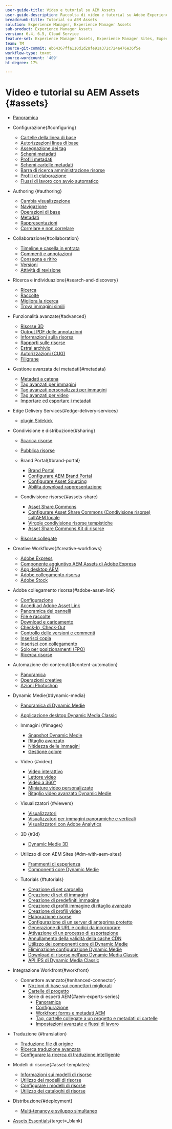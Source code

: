 ```yaml
---
user-guide-title: Video e tutorial su AEM Assets
user-guide-description: Raccolta di video e tutorial su Adobe Experience Manager Assets.
breadcrumb-title: Tutorial su AEM Assets
solution: Experience Manager, Experience Manager Assets
sub-product: Experience Manager Assets
version: 6.4, 6.5, Cloud Service
feature-set: Experience Manager Assets, Experience Manager Sites, Experience Manager
team: TM
source-git-commit: eb64367ffa110d1d28fe91a372c724a476e36f5e
workflow-type: tm+mt
source-wordcount: '409'
ht-degree: 17%

---
```



# Video e tutorial su AEM Assets {#assets}

+ [Panoramica](overview.md)

+ Configurazione{#configuring}
   + [Cartelle della linea di base](configuring/baseline-folders.md)
   + [Autorizzazioni linea di base](configuring/baseline-permissions.md)
   + [Assegnazione dei tag](configuring/tagging.md)
   + [Schemi metadati](configuring/metadata-schemas.md)
   + [Profili metadati](configuring/metadata-profiles.md)
   + [Schemi cartelle metadati](configuring/metadata-folder-schemas.md)
   + [Barra di ricerca amministrazione risorse](configuring/assets-admin-search-rail.md)
   + [Profili di elaborazione](configuring/processing-profiles.md)
   + [Flussi di lavoro con avvio automatico](configuring/auto-start-workflows.md)

+ Authoring {#authoring}
   + [Cambia visualizzazione](./authoring/switch-views.md)
   + [Navigazione](./authoring/navigation.md)
   + [Operazioni di base](./authoring/basic-operations.md)
   + [Metadati](./authoring/metadata.md)
   + [Rappresentazioni](./authoring/renditions.md)
   + [Correlare e non correlare](./authoring/relate-unrelate.md)

+ Collaborazione{#collaboration}
   + [Timeline e casella in entrata](./collaboration/timeline-and-inbox.md)
   + [Commenti e annotazioni](./collaboration/comments-and-annotations.md)
   + [Consegna e ritiro](./collaboration/check-in-and-check-out.md)
   + [Versioni](./collaboration/versions.md)
   + [Attività di revisione](./collaboration/review-task.md)

+ Ricerca e individuazione{#search-and-discovery}
   + [Ricerca](./search-and-discovery/search.md)
   + [Raccolte](./search-and-discovery/collections.md)
   + [Migliora la ricerca](./search-and-discovery/search-boost.md)
   + [Trova immagini simili](./search-and-discovery/find-similar-images.md)

+ Funzionalità avanzate{#advanced}
   + [Risorse 3D](./advanced/3d-assets.md)
   + [Output PDF delle annotazioni](./advanced/customizing-annotations-pdf-output.md)
   + [Informazioni sulla risorsa](./advanced/asset-insights-launch-tutorial.md)
   + [Rapporti sulle risorse](./advanced/asset-reports.md)
   + [Estrai archivio](./advanced/extract-archive.md)
   + [Autorizzazioni (CUG)](./advanced/closed-user-groups.md)
   + [Filigrane](./advanced/watermarks.md)

+ Gestione avanzata dei metadati{#metadata}
   + [Metadati a catena](metadata/cascade-metadata-feature-video-use.md)
   + [Tag avanzati per immagini](metadata/image-smart-tags.md)
   + [Tag avanzati personalizzati per immagini](metadata/custom-smart-tags.md)
   + [Tag avanzati per video](metadata/video-smart-tags.md)
   + [Importare ed esportare i metadati](metadata/metadata-import-export.md)

+ Edge Delivery Services{#edge-delivery-services}
   + [plugin Sidekick](./edge-delivery-services/sidekick-plugin.md)

+ Condivisione e distribuzione{#sharing}
   + [Scarica risorse](./sharing/download.md)
   + [Pubblica risorse](./sharing/publish.md)

   + Brand Portal{#brand-portal}
      + [Brand Portal](./sharing/brand-portal.md)
      + [Configurare AEM Brand Portal](brand-portal/configure.md)
      + [Configurare Asset Sourcing](brand-portal/configure-asset-sourcing.md)
      + [Abilita download rappresentazione](brand-portal/enable-renditions-download.md)

   + Condivisione risorse{#assets-share}
      + [Asset Share Commons](./sharing/asset-share-commons-user-experience-feature-video-understand.md)
      + [Configurare Asset Share Commons (Condivisione risorse) sull’AEM locale](./sharing/asset-share-commons-technical-video-setup.md)
      + [Virgole condivisione risorse tempistiche](./sharing/asset-share-commons-feature-video-theming.md)
      + [Asset Share Commons Kit di risorse](./sharing/asset-share/asset-share-commons-asset-kits.md)
   + [Risorse collegate](./sharing/connected-assets.md)

+ Creative Workflows{#creative-workflows}
   + [Adobe Express](./creative-workflows/adobe-express.md)
   + [Componente aggiuntivo AEM Assets di Adobe Express](./creative-workflows/adobe-express-aem-assets-add-on.md)
   + [App desktop AEM](./creative-workflows/aem-desktop-app.md)
   + [Adobe collegamento risorsa](./creative-workflows/adobe-asset-link.md)
   + [Adobe Stock](./creative-workflows/adobe-stock.md)

+ Adobe collegamento risorsa{#adobe-asset-link}
   + [Configurazione](./adobe-asset-link/setup.md)
   + [Accedi ad Adobe Asset Link](./adobe-asset-link/launch-adobe-asset-link.md)
   + [Panoramica dei pannelli](./adobe-asset-link/panel-overview.md)
   + [File e raccolte](./adobe-asset-link/files-and-collections.md)
   + [Download e caricamento](./adobe-asset-link/download-and-upload.md)
   + [Check-In, Check-Out](./adobe-asset-link/check-in-check-out.md)
   + [Controllo delle versioni e commenti](./adobe-asset-link/file-versioning-and-comments.md)
   + [Inserisci copia](./adobe-asset-link/place-copy.md)
   + [Inserisci con collegamento](./adobe-asset-link/place-linked.md)
   + [Solo per posizionamenti (FPO)](./adobe-asset-link/for-placement-only.md)
   + [Ricerca risorse](./adobe-asset-link/asset-search.md)

+ Automazione dei contenuti{#content-automation}
   + [Panoramica](./content-automation/overview.md)
   + [Operazioni creative](./content-automation/creative-operations.md)
   + [Azioni Photoshop](./content-automation/photoshop-actions.md)

+ Dynamic Medie{#dynamic-media}
   + [Panoramica di Dynamic Medie](dynamic-media/dynamic-media-overview-feature-video-use.md)
   + [Applicazione desktop Dynamic Media Classic](dynamic-media/dynamic-media-classic-desktop-application.md)
   + Immagini {#images}
      + [Snapshot Dynamic Medie](dynamic-media/dynamic-media-snapshot.md)
      + [Ritaglio avanzato](dynamic-media/smart-crop-feature-video-use.md)
      + [Nitidezza delle immagini](dynamic-media/dynamic-media-image-sharpening-feature-video-use.md)
      + [Gestione colore](dynamic-media/dynamic-media-color-management-technical-video-setup.md)
   + Video {#video}
      + [Video interattivo](dynamic-media/dynamic-media-interactive-video-feature-video-use.md)
      + [Lettore video](dynamic-media/dynamic-media-video-player-feature-video-use.md)
      + [Video a 360°](dynamic-media/dynamic-media-360-video-custom-thumbnail-feature-video-use.md)
      + [Miniature video personalizzate](dynamic-media/dynamic-media-video-thumbnails-feature-video-use.md)
      + [Ritaglio video avanzato Dynamic Medie](dynamic-media/dynamic-media-smart-crop-video.md)
   + Visualizzatori {#viewers}
      + [Visualizzatori](dynamic-media/dynamic-media-viewer-feature-video-understand.md)
      + [Visualizzatori per immagini panoramiche e verticali](dynamic-media/panorama-vertical-image-viewer-feature-video-use.md)
      + [Visualizzatori con Adobe Analytics](dynamic-media/dynamic-media-viewer-extension-use.md)
   + 3D {#3d}
      + [Dynamic Medie 3D](dynamic-media/dynamic-media-3d-feature-video.md)
   + Utilizzo di con AEM Sites {#dm-with-aem-sites}
      + [Frammenti di esperienza](dynamic-media/dynamic-media-experience-fragments-feature-video-use.md)
      + [Componenti core Dynamic Medie](dynamic-media/dynamic-media-core-components.md)

   + Tutorials {#tutorials}
      + [Creazione di set carosello](dynamic-media/tutorials/creating-different-kinds-of-sets-with-aem-dynamic-media-carousel-sets.md)
      + [Creazione di set di immagini](dynamic-media/tutorials/creating-different-kinds-of-sets-with-aem-dynamic-media-image-sets.md)
      + [Creazione di predefiniti immagine](dynamic-media/tutorials/creating-image-presets.md)
      + [Creazione di profili immagine di ritaglio avanzato](dynamic-media/tutorials/creating-image-profile-smart-crop.md)
      + [Creazione di profili video](dynamic-media/tutorials/creating-video-profile-to-process-videos-in-dynamic-media.md)
      + [Elaborazione risorse](dynamic-media/tutorials/how-to-run-dam-update-asset-workflow-on-an-asset-with-dynamic-media-enabled.md)
      + [Configurazione di un server di anteprima protetto](dynamic-media/tutorials/adding-test-image-server-details-in-dynamic-media-for-secure-preview.md)
      + [Generazione di URL e codici da incorporare](dynamic-media/tutorials/how-to-generate-public-url-or-embed-code-for-an-asset.md)
      + [Attivazione di un processo di esportazione](dynamic-media/tutorials/how-to-trigger-export-job-in-dynamic-media-during-submit-job-operation-parameter.md)
      + [Annullamento della validità della cache CDN](dynamic-media/tutorials/invalidating-the-cdn-cache-by-way-of-dynamic-media.md)
      + [Utilizzo dei componenti core di Dynamic Medie](dynamic-media/tutorials/using-dm-components-on-site-page.md)
      + [Eliminazione configurazione Dynamic Medie](dynamic-media/tutorials/deleting-dynamic-media-configuration.md)
      + [Download di risorse nell’app Dynamic Media Classic](dynamic-media/tutorials/how-to-download-asset-in-dynamic-media-classic-app.md)
      + [API IPS di Dynamic Media Classic](dynamic-media/tutorials/introduction-to-dynamic-media-classic-ips-api.md)

+ Integrazione Workfront{#workfront}
   + Connettore avanzato{#enhanced-connector}
      + [Nozioni di base sui connettori migliorati](./workfront/enhanced-connector/basics.md)
      + [Cartelle di progetto](./workfront/enhanced-connector/project-folders.md)
      + Serie di esperti AEM{#aem-experts-series}
         + [Panoramica](./workfront/enhanced-connector/aem-experts-series/overview.md)
         + [Configurazione](./workfront/enhanced-connector/aem-experts-series/setup.md)
         + [Workfront forms e metadati AEM](./workfront/enhanced-connector/aem-experts-series/custom-forms.md)
         + [Tag, cartelle collegate a un progetto e metadati di cartelle](./workfront/enhanced-connector/aem-experts-series/aem-tags-project-linked-folders-and-folder-metadata.md)
         + [Impostazioni avanzate e flussi di lavoro](./workfront/enhanced-connector/aem-experts-series/advanced-settings-and-workflows.md)

+ Traduzione {#translation}
   + [Traduzione file di origine](translation/source-file-translation-feature-video-use.md)
   + [Ricerca traduzione avanzata](translation/smart-translation-search-feature-video-use.md)
   + [Configurare la ricerca di traduzione intelligente](translation/smart-translation-search-technical-video-setup.md)

+ Modelli di risorse{#asset-templates}
   + [Informazioni sui modelli di risorse](asset-templates/asset-templates-tutorial-understand.md)
   + [Utilizzo dei modelli di risorse](asset-templates/asset-templates-feature-video-use.md)
   + [Configurare i modelli di risorse](asset-templates/asset-templates-technical-video-setup.md)
   + [Utilizzo dei cataloghi di risorse](asset-templates/asset-catalog-template-feature-video-use.md)

+ Distribuzione{#deployment}
   + [Multi-tenancy e sviluppo simultaneo](deployment/multitenancy-concurrent-article-understand.md)

+ [Assets Essentials](https://experienceleague.adobe.com/docs/experience-manager-learn/assets-essentials/overview.html?lang=it){target=_blank}
